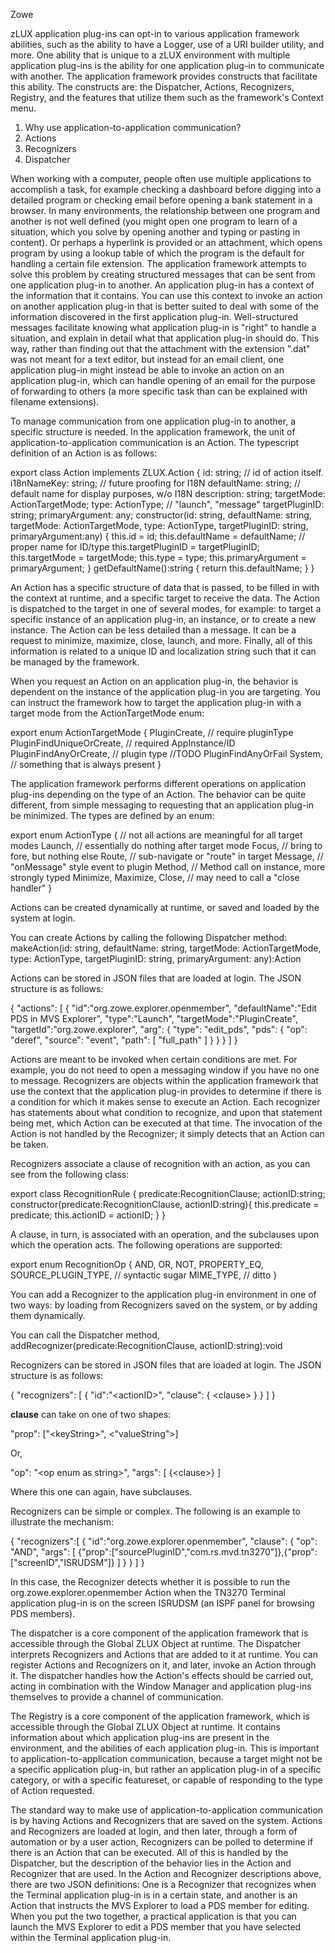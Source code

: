 <?xml version="1.0" encoding="UTF-8"?><?workdir /C:\GitFolder\docs-site\docs\user-guide\temp\ibmpdf\oxygen_dita_temp\user-guide?><?workdir-uri file:/C:/GitFolder/docs-site/docs/user-guide/temp/ibmpdf/oxygen_dita_temp/user-guide/?><?path2project?><?path2project-uri ./?><?path2rootmap-uri ./?><topic xmlns:ditaarch="http://dita.oasis-open.org/architecture/2005/" xmlns:dita-ot="http://dita-ot.sourceforge.net/ns/201007/dita-ot" class="- topic/topic " ditaarch:DITAArchVersion="1.2" domains="(topic hi-d) (topic ut-d) (topic indexing-d) (topic hazard-d) (topic abbrev-d) (topic pr-d) (topic sw-d) (topic ui-d)" id="application_to_application_communication" xtrc="topic:1;166:-1" xtrf="file:/C:/GitFolder/docs-site/docs/user-guide/mvd-apptoappcommunication.md"><title class="- topic/title " xtrc="title:1;166:-1" xtrf="file:/C:/GitFolder/docs-site/docs/user-guide/mvd-apptoappcommunication.md">Application-to-application communication</title><prolog class="- topic/prolog "><metadata class="- topic/metadata "><prodinfo class="- topic/prodinfo " xtrc="prodinfo:1;17:11" xtrf="file:/C:/GitFolder/docs-site/docs/user-guide/Zowe_User_Guide.ditamap">

<prodname class="- topic/prodname " xtrc="prodname:1;19:11" xtrf="file:/C:/GitFolder/docs-site/docs/user-guide/Zowe_User_Guide.ditamap">Zowe</prodname>
</prodinfo></metadata></prolog><body class="- topic/body " xtrc="body:1;166:-1" xtrf="file:/C:/GitFolder/docs-site/docs/user-guide/mvd-apptoappcommunication.md"><p class="- topic/p " xtrc="p:1;166:-1" xtrf="file:/C:/GitFolder/docs-site/docs/user-guide/mvd-apptoappcommunication.md">zLUX application plug-ins can opt-in to various application framework abilities, such as the ability to have a Logger, use of a URI builder utility, and more. One ability that is unique to a zLUX environment with multiple application plug-ins is the ability for one application plug-in to communicate with another. The application framework provides constructs that facilitate this ability. The constructs are: the Dispatcher, Actions, Recognizers, Registry, and the features that utilize them such as the framework's Context menu.</p><ol class="- topic/ol " xtrc="ol:1;166:-1" xtrf="file:/C:/GitFolder/docs-site/docs/user-guide/mvd-apptoappcommunication.md"><li class="- topic/li " xtrc="li:1;166:-1" xtrf="file:/C:/GitFolder/docs-site/docs/user-guide/mvd-apptoappcommunication.md"><xref class="- topic/xref " format="html" href="#why-application-to-application-communication" xtrc="xref:1;166:-1" xtrf="file:/C:/GitFolder/docs-site/docs/user-guide/mvd-apptoappcommunication.md"><?ditaot usertext?>Why use application-to-application communication?</xref></li><li class="- topic/li " xtrc="li:2;166:-1" xtrf="file:/C:/GitFolder/docs-site/docs/user-guide/mvd-apptoappcommunication.md"><xref class="- topic/xref " format="html" href="#actions" xtrc="xref:2;166:-1" xtrf="file:/C:/GitFolder/docs-site/docs/user-guide/mvd-apptoappcommunication.md"><?ditaot usertext?>Actions</xref></li><li class="- topic/li " xtrc="li:3;166:-1" xtrf="file:/C:/GitFolder/docs-site/docs/user-guide/mvd-apptoappcommunication.md"><xref class="- topic/xref " format="html" href="#recognizers" xtrc="xref:3;166:-1" xtrf="file:/C:/GitFolder/docs-site/docs/user-guide/mvd-apptoappcommunication.md"><?ditaot usertext?>Recognizers</xref></li><li class="- topic/li " xtrc="li:4;166:-1" xtrf="file:/C:/GitFolder/docs-site/docs/user-guide/mvd-apptoappcommunication.md"><xref class="- topic/xref " format="html" href="#dispatcher" xtrc="xref:4;166:-1" xtrf="file:/C:/GitFolder/docs-site/docs/user-guide/mvd-apptoappcommunication.md"><?ditaot usertext?>Dispatcher</xref></li></ol></body><topic class="- topic/topic " ditaarch:DITAArchVersion="1.2" domains="(topic hi-d) (topic ut-d) (topic indexing-d) (topic hazard-d) (topic abbrev-d) (topic pr-d) (topic sw-d) (topic ui-d)" id="why_use_application_to_application_communication" xtrc="topic:2;166:-1" xtrf="file:/C:/GitFolder/docs-site/docs/user-guide/mvd-apptoappcommunication.md"><title class="- topic/title " xtrc="title:2;166:-1" xtrf="file:/C:/GitFolder/docs-site/docs/user-guide/mvd-apptoappcommunication.md">Why use application-to-application communication?</title><body class="- topic/body " xtrc="body:2;166:-1" xtrf="file:/C:/GitFolder/docs-site/docs/user-guide/mvd-apptoappcommunication.md"><p class="- topic/p " xtrc="p:2;166:-1" xtrf="file:/C:/GitFolder/docs-site/docs/user-guide/mvd-apptoappcommunication.md">When working with a computer, people often use multiple applications to accomplish a task, for example checking a dashboard before digging into a detailed program or checking email before opening a bank statement in a browser. In many environments, the relationship between one program and another is not well defined (you might open one program to learn of a situation, which you solve by opening another and typing or pasting in content). Or perhaps a hyperlink is provided or an attachment, which opens program by using a lookup table of which the program is the default for handling a certain file extension. The application framework attempts to solve this problem by creating structured messages that can be sent from one application plug-in to another. An application plug-in has a context of the information that it contains. You can use this context to invoke an action on another application plug-in that is better suited to deal with some of the information discovered in the first application plug-in. Well-structured messages facilitate knowing what application plug-in is "right" to handle a situation, and explain in detail what that application plug-in should do. This way, rather than finding out that the attachment with the extension ".dat" was not meant for a text editor, but instead for an email client, one application plug-in might instead be able to invoke an action on an application plug-in, which can handle opening of an email for the purpose of forwarding to others (a more specific task than can be explained with filename extensions).</p></body></topic><topic class="- topic/topic " ditaarch:DITAArchVersion="1.2" domains="(topic hi-d) (topic ut-d) (topic indexing-d) (topic hazard-d) (topic abbrev-d) (topic pr-d) (topic sw-d) (topic ui-d)" id="actions" xtrc="topic:3;166:-1" xtrf="file:/C:/GitFolder/docs-site/docs/user-guide/mvd-apptoappcommunication.md"><title class="- topic/title " xtrc="title:3;166:-1" xtrf="file:/C:/GitFolder/docs-site/docs/user-guide/mvd-apptoappcommunication.md">Actions</title><body class="- topic/body " xtrc="body:3;166:-1" xtrf="file:/C:/GitFolder/docs-site/docs/user-guide/mvd-apptoappcommunication.md"><p class="- topic/p " xtrc="p:3;166:-1" xtrf="file:/C:/GitFolder/docs-site/docs/user-guide/mvd-apptoappcommunication.md">To manage communication from one application plug-in to another, a specific structure is needed. In the application framework, the unit of application-to-application communication is an Action. The typescript definition of an Action is as follows:</p><codeblock class="+ topic/pre pr-d/codeblock " xml:space="preserve" xtrc="codeblock:1;166:-1" xtrf="file:/C:/GitFolder/docs-site/docs/user-guide/mvd-apptoappcommunication.md">export class Action implements ZLUX.Action {&#xD;
    id: string;           // id of action itself.&#xD;
    i18nNameKey: string;  // future proofing for I18N&#xD;
    defaultName: string;  // default name for display purposes, w/o I18N&#xD;
    description: string;&#xD;
    targetMode: ActionTargetMode;&#xD;
    type: ActionType;   // "launch", "message"&#xD;
    targetPluginID: string;&#xD;
    primaryArgument: any;&#xD;
&#xD;
    constructor(id: string, &#xD;
                defaultName: string,&#xD;
                targetMode: ActionTargetMode, &#xD;
                type: ActionType,&#xD;
                targetPluginID: string,&#xD;
                primaryArgument:any) {&#xD;
       this.id = id;&#xD;
       this.defaultName = defaultName;&#xD;
       // proper name for ID/type&#xD;
       this.targetPluginID = targetPluginID; &#xD;
       this.targetMode = targetMode;&#xD;
       this.type = type;&#xD;
       this.primaryArgument = primaryArgument;&#xD;
    }&#xD;
&#xD;
    getDefaultName():string {&#xD;
      return this.defaultName;&#xD;
    }&#xD;
}</codeblock><p class="- topic/p " xtrc="p:4;166:-1" xtrf="file:/C:/GitFolder/docs-site/docs/user-guide/mvd-apptoappcommunication.md">An Action has a specific structure of data that is passed, to be filled in with the context at runtime, and a specific target to receive the data. The Action is dispatched to the target in one of several modes, for example: to target a specific instance of an application plug-in, an instance, or to create a new instance. The Action can be less detailed than a message. It can be a request to minimize, maximize, close, launch, and more. Finally, all of this information is related to a unique ID and localization string such that it can be managed by the framework.</p></body><topic class="- topic/topic " ditaarch:DITAArchVersion="1.2" domains="(topic hi-d) (topic ut-d) (topic indexing-d) (topic hazard-d) (topic abbrev-d) (topic pr-d) (topic sw-d) (topic ui-d)" id="action_target_modes" xtrc="topic:4;166:-1" xtrf="file:/C:/GitFolder/docs-site/docs/user-guide/mvd-apptoappcommunication.md"><title class="- topic/title " xtrc="title:4;166:-1" xtrf="file:/C:/GitFolder/docs-site/docs/user-guide/mvd-apptoappcommunication.md">Action target modes</title><body class="- topic/body " xtrc="body:4;166:-1" xtrf="file:/C:/GitFolder/docs-site/docs/user-guide/mvd-apptoappcommunication.md"><p class="- topic/p " xtrc="p:5;166:-1" xtrf="file:/C:/GitFolder/docs-site/docs/user-guide/mvd-apptoappcommunication.md">When you request an Action on an application plug-in, the behavior is dependent on the instance of the application plug-in you are targeting.
You can instruct the framework how to target the application plug-in with a target mode from the <codeph class="+ topic/ph pr-d/codeph " xtrc="codeph:1;166:-1" xtrf="file:/C:/GitFolder/docs-site/docs/user-guide/mvd-apptoappcommunication.md">ActionTargetMode</codeph> <codeph class="+ topic/ph pr-d/codeph " xtrc="codeph:2;166:-1" xtrf="file:/C:/GitFolder/docs-site/docs/user-guide/mvd-apptoappcommunication.md">enum</codeph>:</p><codeblock class="+ topic/pre pr-d/codeblock " xml:space="preserve" xtrc="codeblock:2;166:-1" xtrf="file:/C:/GitFolder/docs-site/docs/user-guide/mvd-apptoappcommunication.md">export enum ActionTargetMode {&#xD;
  PluginCreate,                // require pluginType&#xD;
  PluginFindUniqueOrCreate,    // required AppInstance/ID&#xD;
  PluginFindAnyOrCreate,       // plugin type&#xD;
  //TODO PluginFindAnyOrFail&#xD;
  System,                      // something that is always present&#xD;
}</codeblock></body></topic><topic class="- topic/topic " ditaarch:DITAArchVersion="1.2" domains="(topic hi-d) (topic ut-d) (topic indexing-d) (topic hazard-d) (topic abbrev-d) (topic pr-d) (topic sw-d) (topic ui-d)" id="action_types" xtrc="topic:5;166:-1" xtrf="file:/C:/GitFolder/docs-site/docs/user-guide/mvd-apptoappcommunication.md"><title class="- topic/title " xtrc="title:5;166:-1" xtrf="file:/C:/GitFolder/docs-site/docs/user-guide/mvd-apptoappcommunication.md">Action types</title><body class="- topic/body " xtrc="body:5;166:-1" xtrf="file:/C:/GitFolder/docs-site/docs/user-guide/mvd-apptoappcommunication.md"><p class="- topic/p " xtrc="p:6;166:-1" xtrf="file:/C:/GitFolder/docs-site/docs/user-guide/mvd-apptoappcommunication.md">The application framework performs different operations on application plug-ins depending on the type of an Action. The behavior can be quite different, from simple messaging to requesting that an application plug-in be minimized. The types are defined by an <codeph class="+ topic/ph pr-d/codeph " xtrc="codeph:3;166:-1" xtrf="file:/C:/GitFolder/docs-site/docs/user-guide/mvd-apptoappcommunication.md">enum</codeph>:</p><codeblock class="+ topic/pre pr-d/codeblock " xml:space="preserve" xtrc="codeblock:3;166:-1" xtrf="file:/C:/GitFolder/docs-site/docs/user-guide/mvd-apptoappcommunication.md">export enum ActionType {       // not all actions are meaningful for all target modes&#xD;
  Launch,                      // essentially do nothing after target mode&#xD;
  Focus,                       // bring to fore, but nothing else&#xD;
  Route,                       // sub-navigate or "route" in target&#xD;
  Message,                     // "onMessage" style event to plugin&#xD;
  Method,                      // Method call on instance, more strongly typed&#xD;
  Minimize,&#xD;
  Maximize,&#xD;
  Close,                       // may need to call a "close handler"&#xD;
} </codeblock></body></topic><topic class="- topic/topic " ditaarch:DITAArchVersion="1.2" domains="(topic hi-d) (topic ut-d) (topic indexing-d) (topic hazard-d) (topic abbrev-d) (topic pr-d) (topic sw-d) (topic ui-d)" id="loading_actions" xtrc="topic:6;166:-1" xtrf="file:/C:/GitFolder/docs-site/docs/user-guide/mvd-apptoappcommunication.md"><title class="- topic/title " xtrc="title:6;166:-1" xtrf="file:/C:/GitFolder/docs-site/docs/user-guide/mvd-apptoappcommunication.md">Loading actions</title><body class="- topic/body " xtrc="body:6;166:-1" xtrf="file:/C:/GitFolder/docs-site/docs/user-guide/mvd-apptoappcommunication.md"><p class="- topic/p " xtrc="p:7;166:-1" xtrf="file:/C:/GitFolder/docs-site/docs/user-guide/mvd-apptoappcommunication.md">Actions can be created dynamically at runtime, or saved and loaded by the system at login.</p></body></topic><topic class="- topic/topic " ditaarch:DITAArchVersion="1.2" domains="(topic hi-d) (topic ut-d) (topic indexing-d) (topic hazard-d) (topic abbrev-d) (topic pr-d) (topic sw-d) (topic ui-d)" id="dynamically" xtrc="topic:7;166:-1" xtrf="file:/C:/GitFolder/docs-site/docs/user-guide/mvd-apptoappcommunication.md"><title class="- topic/title " xtrc="title:7;166:-1" xtrf="file:/C:/GitFolder/docs-site/docs/user-guide/mvd-apptoappcommunication.md">Dynamically</title><body class="- topic/body " xtrc="body:7;166:-1" xtrf="file:/C:/GitFolder/docs-site/docs/user-guide/mvd-apptoappcommunication.md"><p class="- topic/p " xtrc="p:8;166:-1" xtrf="file:/C:/GitFolder/docs-site/docs/user-guide/mvd-apptoappcommunication.md">You can create Actions by calling the following Dispatcher method: <codeph class="+ topic/ph pr-d/codeph " xtrc="codeph:4;166:-1" xtrf="file:/C:/GitFolder/docs-site/docs/user-guide/mvd-apptoappcommunication.md">makeAction(id: string, defaultName: string, targetMode: ActionTargetMode, type: ActionType, targetPluginID: string, primaryArgument: any):Action</codeph></p></body></topic><topic class="- topic/topic " ditaarch:DITAArchVersion="1.2" domains="(topic hi-d) (topic ut-d) (topic indexing-d) (topic hazard-d) (topic abbrev-d) (topic pr-d) (topic sw-d) (topic ui-d)" id="saved_on_system" xtrc="topic:8;166:-1" xtrf="file:/C:/GitFolder/docs-site/docs/user-guide/mvd-apptoappcommunication.md"><title class="- topic/title " xtrc="title:8;166:-1" xtrf="file:/C:/GitFolder/docs-site/docs/user-guide/mvd-apptoappcommunication.md">Saved on system</title><body class="- topic/body " xtrc="body:8;166:-1" xtrf="file:/C:/GitFolder/docs-site/docs/user-guide/mvd-apptoappcommunication.md"><p class="- topic/p " xtrc="p:9;166:-1" xtrf="file:/C:/GitFolder/docs-site/docs/user-guide/mvd-apptoappcommunication.md">Actions can be stored in JSON files that are loaded at login. The JSON structure is as follows:</p><codeblock class="+ topic/pre pr-d/codeblock " xml:space="preserve" xtrc="codeblock:4;166:-1" xtrf="file:/C:/GitFolder/docs-site/docs/user-guide/mvd-apptoappcommunication.md">{&#xD;
  "actions": [&#xD;
    {&#xD;
      "id":"org.zowe.explorer.openmember",&#xD;
      "defaultName":"Edit PDS in MVS Explorer",&#xD;
      "type":"Launch",&#xD;
      "targetMode":"PluginCreate",&#xD;
      "targetId":"org.zowe.explorer",&#xD;
      "arg": {&#xD;
        "type": "edit_pds",&#xD;
        "pds": {&#xD;
          "op": "deref",&#xD;
          "source": "event",&#xD;
          "path": [&#xD;
            "full_path"&#xD;
          ]&#xD;
        }&#xD;
      }    &#xD;
    }&#xD;
  ]&#xD;
}</codeblock></body></topic></topic><topic class="- topic/topic " ditaarch:DITAArchVersion="1.2" domains="(topic hi-d) (topic ut-d) (topic indexing-d) (topic hazard-d) (topic abbrev-d) (topic pr-d) (topic sw-d) (topic ui-d)" id="recognizers" xtrc="topic:9;166:-1" xtrf="file:/C:/GitFolder/docs-site/docs/user-guide/mvd-apptoappcommunication.md"><title class="- topic/title " xtrc="title:9;166:-1" xtrf="file:/C:/GitFolder/docs-site/docs/user-guide/mvd-apptoappcommunication.md">Recognizers</title><body class="- topic/body " xtrc="body:9;166:-1" xtrf="file:/C:/GitFolder/docs-site/docs/user-guide/mvd-apptoappcommunication.md"><p class="- topic/p " xtrc="p:10;166:-1" xtrf="file:/C:/GitFolder/docs-site/docs/user-guide/mvd-apptoappcommunication.md">Actions are meant to be invoked when certain conditions are met. For example, you do not need to open a messaging window if you have no one to message. Recognizers are objects within the application framework that use the context that the application plug-in provides to determine if there is a condition for which it makes sense to execute an Action. Each recognizer has statements about what condition to recognize, and upon that statement being met, which Action can be executed at that time. The invocation of the Action is not handled by the Recognizer; it simply detects that an Action can be taken.</p></body><topic class="- topic/topic " ditaarch:DITAArchVersion="1.2" domains="(topic hi-d) (topic ut-d) (topic indexing-d) (topic hazard-d) (topic abbrev-d) (topic pr-d) (topic sw-d) (topic ui-d)" id="recognition_clauses" xtrc="topic:10;166:-1" xtrf="file:/C:/GitFolder/docs-site/docs/user-guide/mvd-apptoappcommunication.md"><title class="- topic/title " xtrc="title:10;166:-1" xtrf="file:/C:/GitFolder/docs-site/docs/user-guide/mvd-apptoappcommunication.md">Recognition clauses</title><body class="- topic/body " xtrc="body:10;166:-1" xtrf="file:/C:/GitFolder/docs-site/docs/user-guide/mvd-apptoappcommunication.md"><p class="- topic/p " xtrc="p:11;166:-1" xtrf="file:/C:/GitFolder/docs-site/docs/user-guide/mvd-apptoappcommunication.md">Recognizers associate a clause of recognition with an action, as you can see from the following class:</p><codeblock class="+ topic/pre pr-d/codeblock " xml:space="preserve" xtrc="codeblock:5;166:-1" xtrf="file:/C:/GitFolder/docs-site/docs/user-guide/mvd-apptoappcommunication.md">export class RecognitionRule {&#xD;
  predicate:RecognitionClause;&#xD;
  actionID:string;&#xD;
&#xD;
  constructor(predicate:RecognitionClause, actionID:string){&#xD;
    this.predicate = predicate;&#xD;
    this.actionID = actionID;&#xD;
  }&#xD;
}</codeblock><p class="- topic/p " xtrc="p:12;166:-1" xtrf="file:/C:/GitFolder/docs-site/docs/user-guide/mvd-apptoappcommunication.md">A clause, in turn, is associated with an operation, and the subclauses upon which the operation acts. The following operations are supported:</p><codeblock class="+ topic/pre pr-d/codeblock " xml:space="preserve" xtrc="codeblock:6;166:-1" xtrf="file:/C:/GitFolder/docs-site/docs/user-guide/mvd-apptoappcommunication.md">export enum RecognitionOp {&#xD;
  AND,&#xD;
  OR,&#xD;
  NOT,&#xD;
  PROPERTY_EQ,        &#xD;
  SOURCE_PLUGIN_TYPE,      // syntactic sugar&#xD;
  MIME_TYPE,        // ditto&#xD;
}</codeblock></body></topic><topic class="- topic/topic " ditaarch:DITAArchVersion="1.2" domains="(topic hi-d) (topic ut-d) (topic indexing-d) (topic hazard-d) (topic abbrev-d) (topic pr-d) (topic sw-d) (topic ui-d)" id="loading_recognizers_at_runtime" xtrc="topic:11;166:-1" xtrf="file:/C:/GitFolder/docs-site/docs/user-guide/mvd-apptoappcommunication.md"><title class="- topic/title " xtrc="title:11;166:-1" xtrf="file:/C:/GitFolder/docs-site/docs/user-guide/mvd-apptoappcommunication.md">Loading Recognizers at runtime</title><body class="- topic/body " xtrc="body:11;166:-1" xtrf="file:/C:/GitFolder/docs-site/docs/user-guide/mvd-apptoappcommunication.md"><p class="- topic/p " xtrc="p:13;166:-1" xtrf="file:/C:/GitFolder/docs-site/docs/user-guide/mvd-apptoappcommunication.md">You can add a Recognizer to the application plug-in environment in one of two ways: by loading from Recognizers saved on the system, or by adding them dynamically.</p></body><topic class="- topic/topic " ditaarch:DITAArchVersion="1.2" domains="(topic hi-d) (topic ut-d) (topic indexing-d) (topic hazard-d) (topic abbrev-d) (topic pr-d) (topic sw-d) (topic ui-d)" id="dynamically" xtrc="topic:12;166:-1" xtrf="file:/C:/GitFolder/docs-site/docs/user-guide/mvd-apptoappcommunication.md"><title class="- topic/title " xtrc="title:12;166:-1" xtrf="file:/C:/GitFolder/docs-site/docs/user-guide/mvd-apptoappcommunication.md">Dynamically</title><body class="- topic/body " xtrc="body:12;166:-1" xtrf="file:/C:/GitFolder/docs-site/docs/user-guide/mvd-apptoappcommunication.md"><p class="- topic/p " xtrc="p:14;166:-1" xtrf="file:/C:/GitFolder/docs-site/docs/user-guide/mvd-apptoappcommunication.md">You can call the Dispatcher method, <codeph class="+ topic/ph pr-d/codeph " xtrc="codeph:5;166:-1" xtrf="file:/C:/GitFolder/docs-site/docs/user-guide/mvd-apptoappcommunication.md">addRecognizer(predicate:RecognitionClause, actionID:string):void</codeph></p></body></topic><topic class="- topic/topic " ditaarch:DITAArchVersion="1.2" domains="(topic hi-d) (topic ut-d) (topic indexing-d) (topic hazard-d) (topic abbrev-d) (topic pr-d) (topic sw-d) (topic ui-d)" id="saved_on_system" xtrc="topic:13;166:-1" xtrf="file:/C:/GitFolder/docs-site/docs/user-guide/mvd-apptoappcommunication.md"><title class="- topic/title " xtrc="title:13;166:-1" xtrf="file:/C:/GitFolder/docs-site/docs/user-guide/mvd-apptoappcommunication.md">Saved on system</title><body class="- topic/body " xtrc="body:13;166:-1" xtrf="file:/C:/GitFolder/docs-site/docs/user-guide/mvd-apptoappcommunication.md"><p class="- topic/p " xtrc="p:15;166:-1" xtrf="file:/C:/GitFolder/docs-site/docs/user-guide/mvd-apptoappcommunication.md">Recognizers can be stored in JSON files that are loaded at login. The JSON structure is as follows:</p><codeblock class="+ topic/pre pr-d/codeblock " xml:space="preserve" xtrc="codeblock:7;166:-1" xtrf="file:/C:/GitFolder/docs-site/docs/user-guide/mvd-apptoappcommunication.md">{&#xD;
  "recognizers": [&#xD;
    {&#xD;
      "id":"&lt;actionID&gt;",&#xD;
      "clause": {&#xD;
        &lt;clause&gt;&#xD;
      }&#xD;
    }&#xD;
  ]&#xD;
}&#xD;
</codeblock><p class="- topic/p " xtrc="p:16;166:-1" xtrf="file:/C:/GitFolder/docs-site/docs/user-guide/mvd-apptoappcommunication.md"><b class="+ topic/ph hi-d/b " xtrc="b:1;166:-1" xtrf="file:/C:/GitFolder/docs-site/docs/user-guide/mvd-apptoappcommunication.md">clause</b> can take on one of two shapes:</p><codeblock class="+ topic/pre pr-d/codeblock " xml:space="preserve" xtrc="codeblock:8;166:-1" xtrf="file:/C:/GitFolder/docs-site/docs/user-guide/mvd-apptoappcommunication.md">"prop": ["&lt;keyString&gt;", &lt;"valueString"&gt;]</codeblock><p class="- topic/p " xtrc="p:17;166:-1" xtrf="file:/C:/GitFolder/docs-site/docs/user-guide/mvd-apptoappcommunication.md">Or, </p><codeblock class="+ topic/pre pr-d/codeblock " xml:space="preserve" xtrc="codeblock:9;166:-1" xtrf="file:/C:/GitFolder/docs-site/docs/user-guide/mvd-apptoappcommunication.md">"op": "&lt;op enum as string&gt;",&#xD;
"args": [&#xD;
  {&lt;clause&gt;} &#xD;
]</codeblock><p class="- topic/p " xtrc="p:18;166:-1" xtrf="file:/C:/GitFolder/docs-site/docs/user-guide/mvd-apptoappcommunication.md">Where this one can again, have subclauses.</p></body></topic></topic><topic class="- topic/topic " ditaarch:DITAArchVersion="1.2" domains="(topic hi-d) (topic ut-d) (topic indexing-d) (topic hazard-d) (topic abbrev-d) (topic pr-d) (topic sw-d) (topic ui-d)" id="recognizer_example" xtrc="topic:14;166:-1" xtrf="file:/C:/GitFolder/docs-site/docs/user-guide/mvd-apptoappcommunication.md"><title class="- topic/title " xtrc="title:14;166:-1" xtrf="file:/C:/GitFolder/docs-site/docs/user-guide/mvd-apptoappcommunication.md">Recognizer example</title><body class="- topic/body " xtrc="body:14;166:-1" xtrf="file:/C:/GitFolder/docs-site/docs/user-guide/mvd-apptoappcommunication.md"><p class="- topic/p " xtrc="p:19;166:-1" xtrf="file:/C:/GitFolder/docs-site/docs/user-guide/mvd-apptoappcommunication.md">Recognizers can be simple or complex. The following is an example to illustrate the mechanism:</p><codeblock class="+ topic/pre pr-d/codeblock " xml:space="preserve" xtrc="codeblock:10;166:-1" xtrf="file:/C:/GitFolder/docs-site/docs/user-guide/mvd-apptoappcommunication.md">{&#xD;
  "recognizers":[&#xD;
    {&#xD;
      "id":"org.zowe.explorer.openmember",&#xD;
      "clause": {&#xD;
        "op": "AND",&#xD;
        "args": [&#xD;
         {"prop":["sourcePluginID","com.rs.mvd.tn3270"]},{"prop":["screenID","ISRUDSM"]} &#xD;
        ]&#xD;
      }&#xD;
    }&#xD;
  ]&#xD;
}</codeblock><p class="- topic/p " xtrc="p:20;166:-1" xtrf="file:/C:/GitFolder/docs-site/docs/user-guide/mvd-apptoappcommunication.md">In this case, the Recognizer detects whether it is possible to run the <codeph class="+ topic/ph pr-d/codeph " xtrc="codeph:6;166:-1" xtrf="file:/C:/GitFolder/docs-site/docs/user-guide/mvd-apptoappcommunication.md">org.zowe.explorer.openmember</codeph> Action when the TN3270 Terminal application plug-in is on the screen ISRUDSM (an ISPF panel for browsing PDS members).</p></body></topic></topic><topic class="- topic/topic " ditaarch:DITAArchVersion="1.2" domains="(topic hi-d) (topic ut-d) (topic indexing-d) (topic hazard-d) (topic abbrev-d) (topic pr-d) (topic sw-d) (topic ui-d)" id="dispatcher" xtrc="topic:15;166:-1" xtrf="file:/C:/GitFolder/docs-site/docs/user-guide/mvd-apptoappcommunication.md"><title class="- topic/title " xtrc="title:15;166:-1" xtrf="file:/C:/GitFolder/docs-site/docs/user-guide/mvd-apptoappcommunication.md">Dispatcher</title><body class="- topic/body " xtrc="body:15;166:-1" xtrf="file:/C:/GitFolder/docs-site/docs/user-guide/mvd-apptoappcommunication.md"><p class="- topic/p " xtrc="p:21;166:-1" xtrf="file:/C:/GitFolder/docs-site/docs/user-guide/mvd-apptoappcommunication.md">The dispatcher is a core component of the application framework that is accessible through the Global <codeph class="+ topic/ph pr-d/codeph " xtrc="codeph:7;166:-1" xtrf="file:/C:/GitFolder/docs-site/docs/user-guide/mvd-apptoappcommunication.md">ZLUX</codeph> Object at runtime. The Dispatcher interprets Recognizers and Actions that are added to it at runtime. You can register Actions and Recognizers on it, and later, invoke an Action through it. The dispatcher handles how the Action's effects should be carried out, acting in combination with the Window Manager and application plug-ins themselves to provide a channel of communication.</p></body></topic><topic class="- topic/topic " ditaarch:DITAArchVersion="1.2" domains="(topic hi-d) (topic ut-d) (topic indexing-d) (topic hazard-d) (topic abbrev-d) (topic pr-d) (topic sw-d) (topic ui-d)" id="registry" xtrc="topic:16;166:-1" xtrf="file:/C:/GitFolder/docs-site/docs/user-guide/mvd-apptoappcommunication.md"><title class="- topic/title " xtrc="title:16;166:-1" xtrf="file:/C:/GitFolder/docs-site/docs/user-guide/mvd-apptoappcommunication.md">Registry</title><body class="- topic/body " xtrc="body:16;166:-1" xtrf="file:/C:/GitFolder/docs-site/docs/user-guide/mvd-apptoappcommunication.md"><p class="- topic/p " xtrc="p:22;166:-1" xtrf="file:/C:/GitFolder/docs-site/docs/user-guide/mvd-apptoappcommunication.md">The Registry is a core component of the application framework, which is accessible through the Global <codeph class="+ topic/ph pr-d/codeph " xtrc="codeph:8;166:-1" xtrf="file:/C:/GitFolder/docs-site/docs/user-guide/mvd-apptoappcommunication.md">ZLUX</codeph> Object at runtime. It contains information about which application plug-ins are present in the environment, and the abilities of each application plug-in. This is important to application-to-application communication, because a target might not be a specific application plug-in, but rather an application plug-in of a specific category, or with a specific featureset, or capable of responding to the type of Action requested.</p></body></topic><topic class="- topic/topic " ditaarch:DITAArchVersion="1.2" domains="(topic hi-d) (topic ut-d) (topic indexing-d) (topic hazard-d) (topic abbrev-d) (topic pr-d) (topic sw-d) (topic ui-d)" id="pulling_it_all_together_in_an_example" xtrc="topic:17;166:-1" xtrf="file:/C:/GitFolder/docs-site/docs/user-guide/mvd-apptoappcommunication.md"><title class="- topic/title " xtrc="title:17;166:-1" xtrf="file:/C:/GitFolder/docs-site/docs/user-guide/mvd-apptoappcommunication.md">Pulling it all together in an example</title><body class="- topic/body " xtrc="body:17;166:-1" xtrf="file:/C:/GitFolder/docs-site/docs/user-guide/mvd-apptoappcommunication.md"><p class="- topic/p " xtrc="p:23;166:-1" xtrf="file:/C:/GitFolder/docs-site/docs/user-guide/mvd-apptoappcommunication.md">The standard way to make use of application-to-application communication is by having Actions and Recognizers that are saved on the system. Actions and Recognizers are loaded at login, and then later, through a form of automation or by a user action, Recognizers can be polled to determine if there is an Action that can be executed. All of this is handled by the Dispatcher, but the description of the behavior lies in the Action and Recognizer that are used. In the Action and Recognizer descriptions above, there are two JSON definitions: One is a Recognizer that recognizes when the Terminal application plug-in is in a certain state, and another is an Action that instructs the MVS Explorer to load a PDS member for editing. When you put the two together, a practical application is that you can launch the MVS Explorer to edit a PDS member that you have selected within the Terminal application plug-in.</p></body></topic></topic>